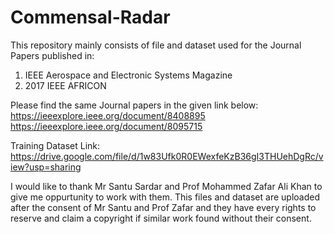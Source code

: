 # Commensal-Radar

This repository mainly consists of file and dataset used for the Journal Papers published in:
1) IEEE Aerospace and Electronic Systems Magazine
2) 2017 IEEE AFRICON

Please find the same Journal papers in the given link below:
https://ieeexplore.ieee.org/document/8408895
https://ieeexplore.ieee.org/document/8095715


Training Dataset Link: https://drive.google.com/file/d/1w83Ufk0R0EWexfeKzB36gI3THUehDgRc/view?usp=sharing


I would like to thank Mr Santu Sardar and Prof Mohammed Zafar Ali Khan to give me oppurtunity to work with them.
This files and dataset are uploaded after the consent of Mr Santu and Prof Zafar and they have every rights to 
reserve and claim a copyright if similar work found without their consent.
